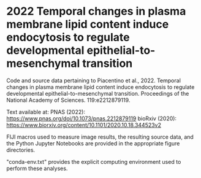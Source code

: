 # 2022 Temporal changes in plasma membrane lipid content induce endocytosis to regulate developmental epithelial-to-mesenchymal transition

Code and source data pertaining to Piacentino et al., 2022. Temporal changes in plasma membrane lipid content induce endocytosis to regulate developmental epithelial-to-mesenchymal transition. Proceedings of the National Academy of Sciences. 119:e2212879119.

Text available at:
  PNAS (2022): https://www.pnas.org/doi/10.1073/pnas.2212879119
  bioRxiv (2020): https://www.biorxiv.org/content/10.1101/2020.10.18.344523v2


FIJI macros used to measure image results, the resulting source data, and the Python Jupyter Notebooks are provided in the appropriate figure directories.

"conda-env.txt" provides the explicit computing environment used to perform these analyses.
